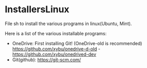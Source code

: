 # InstallersLinux
File sh to install the various programs in linux(Ubuntu, Mint).

Here is a list of the various installable programs:
 - OneDrive: First installing Git! (OneDrive-old is recommended) https://github.com/xybu/onedrive-d-old - https://github.com/xybu/onedrived-dev 
 - Git(github): https://git-scm.com/
